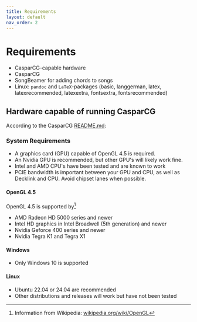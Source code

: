```yaml
---
title: Requirements
layout: default
nav_order: 2
---
```

# Requirements
- CasparCG-capable hardware
- CasparCG
- SongBeamer for adding chords to songs
- Linux: `pandoc` and `LaTeX`-packages (basic, langgerman, latex, latexrecommended, latexextra, fontsextra, fontsrecommended)

## Hardware capable of running CasparCG
According to the CasparCG [README.md](https://github.com/CasparCG/server/blob/20a78f65cb941aa668e20ead353206b59805984c/README.md):

### System Requirements
- A graphics card (GPU) capable of OpenGL 4.5 is required.
- An Nvidia GPU is recommended, but other GPU's will likely work fine.
- Intel and AMD CPU's have been tested and are known to work
- PCIE bandwidth is important between your GPU and CPU, as well as Decklink and CPU. Avoid chipset lanes when possible.

#### OpenGL 4.5
OpenGL 4.5 is supported by[^wikipedia-opengl]
- AMD Radeon HD 5000 series and newer
- Intel HD graphics in Intel Broadwell (5th generation) and newer
- Nvidia Geforce 400 series and newer
- Nvidia Tegra K1 and Tegra X1

#### Windows
- Only Windows 10 is supported

#### Linux
- Ubuntu 22.04 or 24.04 are recommended
- Other distributions and releases will work but have not been tested

[^wikipedia-opengl]: Information from Wikipedia: [wikipedia.org/wiki/OpenGL](https://en.wikipedia.org/wiki/OpenGL)